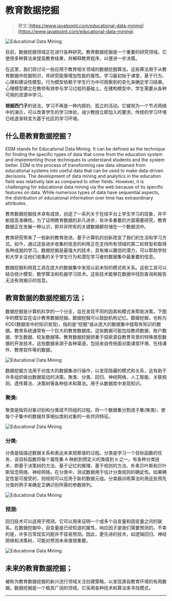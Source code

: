# 教育数据挖掘

> 原文:[https://www.javatpoint.com/educational-data-mining](https://www.javatpoint.com/educational-data-mining)

![Educational Data Mining](../Images/5b92c065131f4b7950ee68c7bb5cc057.png)

目前，数据挖掘领域正在进行各种研究。教育数据挖掘是一个重要的研究领域。它使用多种算法来提高教育结果，并解释教育程序，以便进一步决策。

在这里，我们将讨论一些应用于教育相关领域的数据挖掘算法。这些算法用于从教育数据中挖掘知识，并研究能够增加性能的属性。学习最初始于课堂，基于行为、心理和建设性模型。行为模型依赖于学生行为中可观察到的变化来确定学习结果。心理模型建立在教师有效参与学习过程的基础上。在建构模型中，学生需要从各种可用的资源中学习。

**根据西门子**的说法，学习不再是一种内部的、孤立的活动。它被视为一个节点网络中的演示，可以改善学生的学习体验，减少教授立即加入的要求。传统的学习环境已经逐渐转变为基于社区的学习环境。

## 什么是教育数据挖掘？

EDM stands for Educational Data Mining. It can be defined as the technique for finding the specific types of data that come from the education system and implementing those techniques to understand students and the system better. EDM is the process of transforming raw data obtained from educational systems into useful data that can be used to make data-driven decisions. The development of data mining and analytics in the education field was relatively late as compared to other fields. However, it is challenging for educational data mining via the web because of its specific features on data. While numerous types of data have sequential aspects, the distribution of educational information over time has extraordinary attributes.

教育数据挖掘技术卓有成效，创造了一系列关于在线平台上学生学习的现象，并不断提高准确性。为了证明教育数据的非凡进步，有许多重要的方面需要研究，教育数据正在发展一种认识，即并非所有的关键数据都存储在一个数据流中。

教育研究带来了一些新的教育改进。基于计算机的创新改变了我们的生活和学习方式。如今，通过这些进步收集的信息的利用正在支持所有领域的第二轮转型和取得各种成就的学习。数据挖掘是最强大的技术，具有难以置信的潜力，可以帮助学校和大学关注他们收集的关于学生行为和潜在学习者的数据集中最重要的信息。

数据挖掘利用其工具在庞大的数据集中发现以前未知的模式和关系。这些工具可以结合统计模型、数学算法和机器学习技术。这些技术能够在数据中找到查询和报告无法有效揭示的信息。

## 教育数据的数据挖掘方法；

数据挖掘是计算机科学的一个分支，旨在发现不同的因素和模式来帮助决策。下图中的模型旨在设计教育数据挖掘。数据挖掘可以鼓励机构记忆。数据挖掘，也称为 KDD(数据库中的知识发现)，指的是“挖掘”或从庞大的数据集中提取有知识的数据。教育系统通常有一个巨大的教育数据库。这些数据可能包括教师数据、账户数据、学生数据、校友数据等。教育数据挖掘侧重于探索源自教育背景的特殊类型数据的开发技术。这些数据来源于各种渠道，包括来自传统面对面课堂环境、在线课件、教育软件等的数据。

![Educational Data Mining](../Images/8c30fbec048aaca66e2d124d9801dcac.png)

数据挖掘方法用于对庞大的数据集进行操作，以发现隐藏的模式和关系，这有助于许多组织做出数据驱动的决策。聚类、分类、回归、神经网络、人工智能、关联规则、遗传算法、决策树等各种技术和算法。用于从数据库中发现知识。

### 聚类:

聚类是指将对象识别和分类成不同组的过程，将一个数据集分割成子集(聚类)，使每个子集中的数据共享相似类别对象的一些共同特征。

![Educational Data Mining](../Images/8900ad24adee53487d3408313e7b81e6.png)

### 分类:

分类是指描述数据关系和表达未来观察值的过程。分类是学习一个目标函数的任务，该目标函数将每个属性集 A 映射到预定义的类级别 b 之一。有各种分类技术，即基于决策树的方法、基于记忆的推理、基于规则的方法、朴素贝叶斯和贝叶斯信念网络、神经网络。在分类中，测试数据用于估计分类规则的确定性。如果确定性是可接受的，则规则可以应用于新的数据元组。分类器训练算法利用这些预先分类的例子来确定正确识别所需的参数排列。

![Educational Data Mining](../Images/caa542cfccf4c7869e86378764f61f7c.png)

### 预测:

回归技术可以适用于预测。它可以用来证明一个或多个自变量和因变量之间的联系。在数据挖掘中，自变量是已经知道的属性，响应因子是我们需要预测的。不幸的是，许多日常现实问题并不容易预测。因此，更先进的技术，如逻辑回归、神经网络和决策树，可能对预测未来值很重要。

![Educational Data Mining](../Images/ea9c2c90f80e492d9aeec983e08c27a4.png)

## 未来的教育数据挖掘；

被称为教育数据挖掘的新兴流行领域关注创建策略，以发现源自教育环境的有用数据。数据挖掘是一个极其广阔的领域，它采用各种技术和算法来寻找模式。

* * *